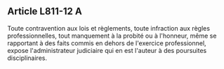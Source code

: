 Article L811-12 A
----
Toute contravention aux lois et règlements, toute infraction aux règles
professionnelles, tout manquement à la probité ou à l'honneur, même se
rapportant à des faits commis en dehors de l'exercice professionnel, expose
l'administrateur judiciaire qui en est l'auteur à des poursuites disciplinaires.

